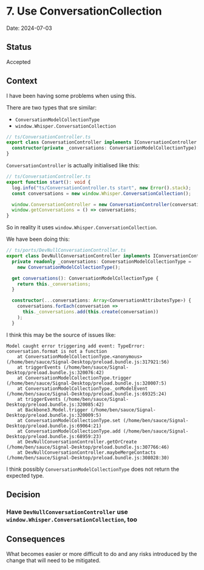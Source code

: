 # 7. Use ConversationCollection

Date: 2024-07-03

## Status

Accepted

## Context

I have been having some problems when using this.

There are two types that sre similar:

- `ConversationModelCollectionType`
- `window.Whisper.ConversationCollection`

```ts
// ts/ConversationController.ts
export class ConversationController implements IConversationController {
  constructor(private _conversations: ConversationModelCollectionType) {}
}
```

`ConversationController` is actually initialised like this:

```ts
// ts/ConversationController.ts
export function start(): void {
  log.info("ts/ConversationController.ts start", new Error().stack);
  const conversations = new window.Whisper.ConversationCollection();

  window.ConversationController = new ConversationController(conversations);
  window.getConversations = () => conversations;
}
```

So in reality it uses `window.Whisper.ConversationCollection`.

We have been doing this:

```ts
// ts/ports/DevNullConversationController.ts
export class DevNullConversationController implements IConversationController {
  private readonly _conversations: ConversationModelCollectionType =
    new ConversationModelCollectionType();

  get conversations(): ConversationModelCollectionType {
    return this._conversations;
  }

  constructor(...conversations: Array<ConversationAttributesType>) {
    conversations.forEach(conversation =>
      this._conversations.add(this.create(conversation))
    );
  }
```

I think this may be the source of issues like:

```shell
Model caught error triggering add event: TypeError: conversation.format is not a function
    at ConversationModelCollectionType.<anonymous> (/home/ben/sauce/Signal-Desktop/preload.bundle.js:317921:56)
    at triggerEvents (/home/ben/sauce/Signal-Desktop/preload.bundle.js:320076:42)
    at ConversationModelCollectionType.trigger (/home/ben/sauce/Signal-Desktop/preload.bundle.js:320007:5)
    at ConversationModelCollectionType._onModelEvent (/home/ben/sauce/Signal-Desktop/preload.bundle.js:69325:24)
    at triggerEvents (/home/ben/sauce/Signal-Desktop/preload.bundle.js:320085:42)
    at Backbone3.Model.trigger (/home/ben/sauce/Signal-Desktop/preload.bundle.js:320009:5)
    at ConversationModelCollectionType.set (/home/ben/sauce/Signal-Desktop/preload.bundle.js:69064:21)
    at ConversationModelCollectionType.add (/home/ben/sauce/Signal-Desktop/preload.bundle.js:68959:23)
    at DevNullConversationController.getOrCreate (/home/ben/sauce/Signal-Desktop/preload.bundle.js:307766:46)
    at DevNullConversationController.maybeMergeContacts (/home/ben/sauce/Signal-Desktop/preload.bundle.js:308028:30)
```

I think possibly `ConversationModelCollectionType` does not return the expected type.

## Decision

### Have `DevNullConversationController` use `window.Whisper.ConversationCollection`, too

## Consequences

What becomes easier or more difficult to do and any risks introduced by the change that will need to be mitigated.
